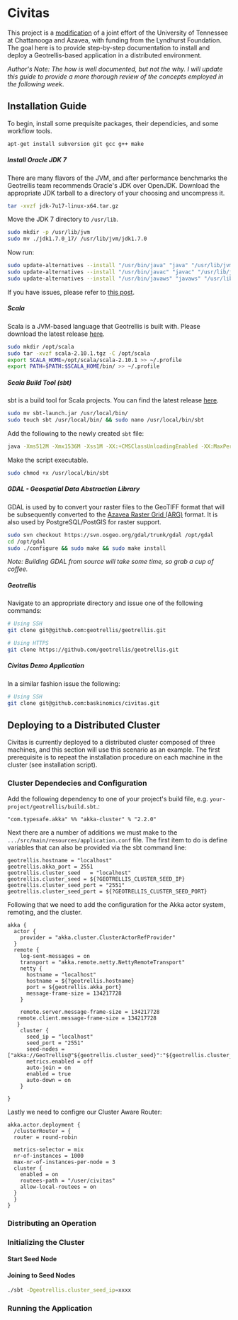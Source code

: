 Civitas
=======

This project is a [modification](https://github.com/azavea/GeoTrellis-features-demo) of a joint effort of the University of Tennessee at Chattanooga and Azavea, with funding from the Lyndhurst Foundation. The goal here is to provide step-by-step documentation to install and deploy a Geotrellis-based application in a distributed environment.

*Author's Note: The how is well documented, but not the why. I will update this guide to provide a more thorough review of the concepts employed in the following week*.

## Installation Guide

To begin, install some prequisite packages, their dependicies, and some workflow tools. 

```bash
apt-get install subversion git gcc g++ make
```

##### Install Oracle JDK 7

There are many flavors of the JVM, and after performance benchmarks the Geotrellis team recommends Oracle's JDK over OpenJDK. Download the appropriate JDK tarball to a directory of your choosing and uncompress it. 

```bash
tar -xvzf jdk-7u17-linux-x64.tar.gz
```

Move the JDK 7 directory to `/usr/lib`.

```bash
sudo mkdir -p /usr/lib/jvm
sudo mv ./jdk1.7.0_17/ /usr/lib/jvm/jdk1.7.0
```

Now run:

```bash
sudo update-alternatives --install "/usr/bin/java" "java" "/usr/lib/jvm/jdk1.7.0/bin/java" 1
sudo update-alternatives --install "/usr/bin/javac" "javac" "/usr/lib/jvm/jdk1.7.0/bin/javac" 1
sudo update-alternatives --install "/usr/bin/javaws" "javaws" "/usr/lib/jvm/jdk1.7.0/bin/javaws" 1
```

If you have issues, please refer to [this post](http://askubuntu.com/questions/55848/how-do-i-install-oracle-java-jdk-7?rq=1).

##### Scala

Scala is a JVM-based language that Geotrellis is built with. Please download the latest release [here](http://www.scala-lang.org/download/).

```bash
sudo mkdir /opt/scala
sudo tar -xvzf scala-2.10.1.tgz -C /opt/scala
export SCALA_HOME=/opt/scala/scala-2.10.1 >> ~/.profile
export PATH=$PATH:$SCALA_HOME/bin/ >> ~/.profile
```

##### Scala Build Tool (sbt)

sbt is a build tool for Scala projects. You can find the latest release [here](http://www.scala-sbt.org/release/docs/Getting-Started/Setup.html).

```bash
sudo mv sbt-launch.jar /usr/local/bin/
sudo touch sbt /usr/local/bin/ && sudo nano /usr/local/bin/sbt
```

Add the following to the newly created `sbt` file:

```bash
java -Xms512M -Xmx1536M -Xss1M -XX:+CMSClassUnloadingEnabled -XX:MaxPermSize=384M -jar `dirname $0`/sbt-launch.jar "$@"
```

Make the script executable.

```bash
sudo chmod +x /usr/local/bin/sbt
```

##### GDAL - Geospatial Data Abstraction Library

GDAL is used by to convert your raster files to the GeoTIFF format that will be subsequently converted to the [Azavea Raster Grid (ARG)](https://github.com/geotrellis/geotrellis/wiki/ARG-Specification) format. It is also used by PostgreSQL/PostGIS for raster support.

```bash
sudo svn checkout https://svn.osgeo.org/gdal/trunk/gdal /opt/gdal
cd /opt/gdal
sudo ./configure && sudo make && sudo make install
```

*Note: Building GDAL from source will take some time, so grab a cup of coffee.*

##### Geotrellis

Navigate to an appropriate directory and issue one of the following commands:

```bash
# Using SSH
git clone git@github.com:geotrellis/geotrellis.git

# Using HTTPS
git clone https://github.com/geotrellis/geotrellis.git
```

##### Civitas Demo Application

In a similar fashion issue the following:

```bash
# Using SSH
git clone git@github.com:baskinomics/civitas.git
```

## Deploying to a Distributed Cluster

Civitas is currently deployed to a distributed cluster composed of three machines, and this section will use this scenario as an example. The first prerequisite is to repeat the installation procedure on each machine in the cluster (see installation script).

### Cluster Dependecies and Configuration
Add the following dependency to one of your project's build file, e.g. `your-project/geotrellis/build.sbt`.:

```
"com.typesafe.akka" %% "akka-cluster" % "2.2.0"
```

Next there are a number of additions we must make to the `.../src/main/resources/application.conf` file. The first item to do is define variables that can also be provided via the sbt command line:

```
geotrellis.hostname = "localhost"
geotrellis.akka_port = 2551
geotrellis.cluster_seed   = "localhost"
geotrellis.cluster_seed = ${?GEOTRELLIS_CLUSTER_SEED_IP}
geotrellis.cluster_seed_port = "2551"
geotrellis.cluster_seed_port = ${?GEOTRELLIS_CLUSTER_SEED_PORT}
```

Following that we need to add the configuration for the Akka actor system, remoting, and the cluster. 

```
akka {
  actor {
    provider = "akka.cluster.ClusterActorRefProvider"
  }
  remote {
    log-sent-messages = on
    transport = "akka.remote.netty.NettyRemoteTransport"
    netty {
      hostname = "localhost"
      hostname = ${?geotrellis.hostname}
      port = ${geotrellis.akka_port}
      message-frame-size = 134217728
    }

    remote.server.message-frame-size = 134217728
   remote.client.message-frame-size = 134217728
   }
    cluster {
      seed_ip = "localhost"
      seed_port = "2551"
      seed-nodes = ["akka://GeoTrellis@"${geotrellis.cluster_seed}":"${geotrellis.cluster_seed_port}]
      metrics.enabled = off
      auto-join = on
      enabled = true
      auto-down = on
    }
  
}
```

Lastly we need to configre our Cluster Aware Router:

```
akka.actor.deployment {
  /clusterRouter = {
  router = round-robin

  metrics-selector = mix
  nr-of-instances = 1000
  max-nr-of-instances-per-node = 3
  cluster {
    enabled = on
    routees-path = "/user/civitas"
    allow-local-routees = on
  }
  }
}
```
### Distributing an Operation

### Initializing the Cluster

#### Start Seed Node

#### Joining to Seed Nodes

```bash
./sbt -Dgeotrellis.cluster_seed_ip=xxxx  
```

### Running the Application